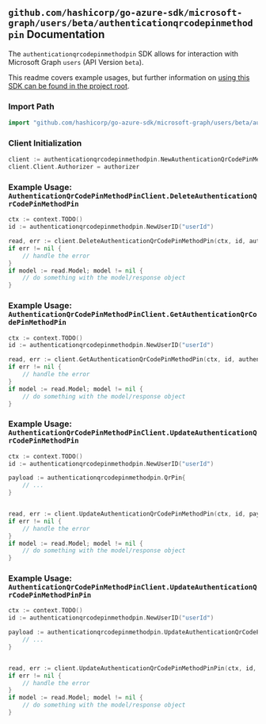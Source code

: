 
## `github.com/hashicorp/go-azure-sdk/microsoft-graph/users/beta/authenticationqrcodepinmethodpin` Documentation

The `authenticationqrcodepinmethodpin` SDK allows for interaction with Microsoft Graph `users` (API Version `beta`).

This readme covers example usages, but further information on [using this SDK can be found in the project root](https://github.com/hashicorp/go-azure-sdk/tree/main/docs).

### Import Path

```go
import "github.com/hashicorp/go-azure-sdk/microsoft-graph/users/beta/authenticationqrcodepinmethodpin"
```


### Client Initialization

```go
client := authenticationqrcodepinmethodpin.NewAuthenticationQrCodePinMethodPinClientWithBaseURI("https://graph.microsoft.com")
client.Client.Authorizer = authorizer
```


### Example Usage: `AuthenticationQrCodePinMethodPinClient.DeleteAuthenticationQrCodePinMethodPin`

```go
ctx := context.TODO()
id := authenticationqrcodepinmethodpin.NewUserID("userId")

read, err := client.DeleteAuthenticationQrCodePinMethodPin(ctx, id, authenticationqrcodepinmethodpin.DefaultDeleteAuthenticationQrCodePinMethodPinOperationOptions())
if err != nil {
	// handle the error
}
if model := read.Model; model != nil {
	// do something with the model/response object
}
```


### Example Usage: `AuthenticationQrCodePinMethodPinClient.GetAuthenticationQrCodePinMethodPin`

```go
ctx := context.TODO()
id := authenticationqrcodepinmethodpin.NewUserID("userId")

read, err := client.GetAuthenticationQrCodePinMethodPin(ctx, id, authenticationqrcodepinmethodpin.DefaultGetAuthenticationQrCodePinMethodPinOperationOptions())
if err != nil {
	// handle the error
}
if model := read.Model; model != nil {
	// do something with the model/response object
}
```


### Example Usage: `AuthenticationQrCodePinMethodPinClient.UpdateAuthenticationQrCodePinMethodPin`

```go
ctx := context.TODO()
id := authenticationqrcodepinmethodpin.NewUserID("userId")

payload := authenticationqrcodepinmethodpin.QrPin{
	// ...
}


read, err := client.UpdateAuthenticationQrCodePinMethodPin(ctx, id, payload, authenticationqrcodepinmethodpin.DefaultUpdateAuthenticationQrCodePinMethodPinOperationOptions())
if err != nil {
	// handle the error
}
if model := read.Model; model != nil {
	// do something with the model/response object
}
```


### Example Usage: `AuthenticationQrCodePinMethodPinClient.UpdateAuthenticationQrCodePinMethodPinPin`

```go
ctx := context.TODO()
id := authenticationqrcodepinmethodpin.NewUserID("userId")

payload := authenticationqrcodepinmethodpin.UpdateAuthenticationQrCodePinMethodPinPinRequest{
	// ...
}


read, err := client.UpdateAuthenticationQrCodePinMethodPinPin(ctx, id, payload, authenticationqrcodepinmethodpin.DefaultUpdateAuthenticationQrCodePinMethodPinPinOperationOptions())
if err != nil {
	// handle the error
}
if model := read.Model; model != nil {
	// do something with the model/response object
}
```
